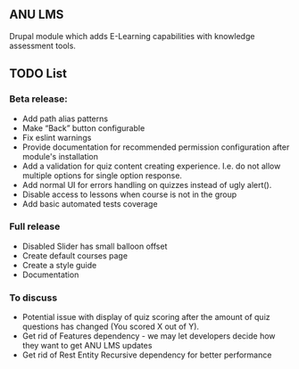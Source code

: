 ## ANU LMS

Drupal module which adds E-Learning capabilities with knowledge assessment tools.

## TODO List

### Beta release:
* Add path alias patterns
* Make “Back” button configurable
* Fix eslint warnings
* Provide documentation for recommended permission configuration after module's installation
* Add a validation for quiz content creating experience. I.e. do not allow multiple options for single option response.
* Add normal UI for errors handling on quizzes instead of ugly alert().
* Disable access to lessons when course is not in the group
* Add basic automated tests coverage

### Full release
* Disabled Slider has small balloon offset
* Create default courses page
* Create a style guide
* Documentation

### To discuss
* Potential issue with display of quiz scoring after the amount of quiz questions has changed (You scored X out of Y).
* Get rid of Features dependency - we may let developers decide how they want to get ANU LMS updates
* Get rid of Rest Entity Recursive dependency for better performance
